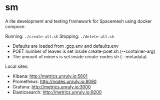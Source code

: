# sm
A lite development and testing framework for Spacemesh using docker compose.

Running: `./create-all.sh`
Stopping: `./delete-all.sh`

- Defaults are loaded from .gcp.env and defaults.env
- POET number of leaves is set inside create-poet.sh (--container-arg)
- The amount of miners is set inside create-nodes.sh (--metadata)

Local sites:
- Kibana: http://metrics.unruly.io:5601
- Prometheus: http://nodes.unruly.io:9090
- Grafana: http://metrics.unruly.io:3000
- Elasticsearch: http://metrics.unruly.io:9200
